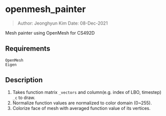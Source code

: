 # openmesh_painter
> Author: Jeonghyun Kim 
> Date: 08-Dec-2021

Mesh painter using OpenMesh for CS492D

## Requirements
```
OpenMesh
Eigen
```

## Description
1. Takes function matrix `_vectors` and column(e.g. index of LBO, timestep) `_c` to draw. 
2. Normalize function values are normalized to color domain (0~255).
3. Colorize face of mesh with averaged function value of its vertices. 

